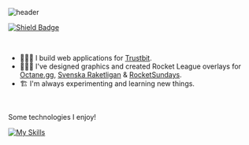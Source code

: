 ![header](https://capsule-render.vercel.app/api?type=transparent&height=180&section=header&text=Johan%20Alkstål&fontSize=64&fontColor=04adfe)

<a href="https://www.linkedin.com/in/johanalkstal/">![Shield Badge](https://img.shields.io/badge/LinkedIn-blue)</a>

<br>

- 👨🏻‍💻 I build web applications for [Trustbit](https://trustbit.tech/).
- 👨🏻‍🎨 I've designed graphics and created Rocket League overlays for [Octane.gg](https://octane.gg/), [Svenska Raketligan](https://svenskaraketligan.se) & [RocketSundays](https://www.sundaysesport.co.uk/rocket-sundays).
- 🏗️ I'm always experimenting and learning new things.

<br>

Some technologies I enjoy!

[![My Skills](https://skillicons.dev/icons?i=js,html,css,deno,nodejs,remix,rust,solidjs,svelte,tailwind,ts,vercel,vite,vscode)](https://skillicons.dev)


